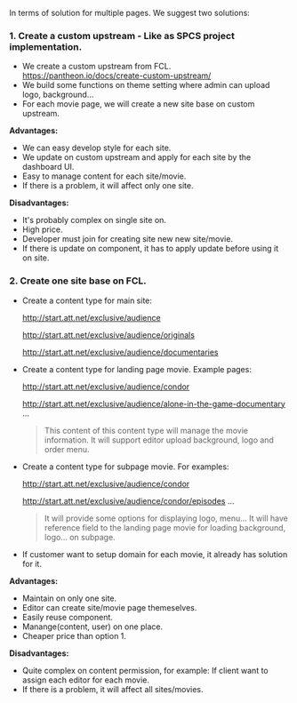 In terms of solution for multiple pages. We suggest two solutions:

### 1. Create a custom upstream - Like as SPCS project implementation.
  - We create a custom upstream from FCL. https://pantheon.io/docs/create-custom-upstream/
  - We build some functions on theme setting where admin can upload logo, background...
  - For each movie page, we will create a new site base on custom upstream.

  **Advantages:**
  - We can easy develop style for each site.
  - We update on custom upstream and apply for each site by the dashboard UI.
  - Easy to manage content for each site/movie.
  - If there is a problem, it will affect only one site.

  **Disadvantages:**
  - It's probably complex on single site on.
  - High price.
  - Developer must join for creating site new new site/movie.
  - If there is update on component, it has to apply update before using it on site.

### 2. Create one site base on FCL.
  - Create a content type for main site:

    http://start.att.net/exclusive/audience

    http://start.att.net/exclusive/audience/originals

    http://start.att.net/exclusive/audience/documentaries

  - Create a content type for landing page movie. Example pages:

    http://start.att.net/exclusive/audience/condor

    http://start.att.net/exclusive/audience/alone-in-the-game-documentary ...

    > This content of this content type will manage the movie information. It will support editor upload background, logo and order menu.

  - Create a content type for subpage movie. For examples:

    http://start.att.net/exclusive/audience/condor

    http://start.att.net/exclusive/audience/condor/episodes ...

    > It will provide some options for displaying logo, menu...
    > It will have reference field to the landing page movie for loading background, logo... on subpage.

   - If customer want to setup domain for each movie, it already has solution for it.

  **Advantages:**
  - Maintain on only one site.
  - Editor can create site/movie page themeselves.
  - Easily reuse component.
  - Manange(content, user) on one place.
  - Cheaper price than option 1.

  **Disadvantages:**
  - Quite complex on content permission, for example: If client want to assign each editor for each movie.
  - If there is a problem, it will affect all sites/movies.
